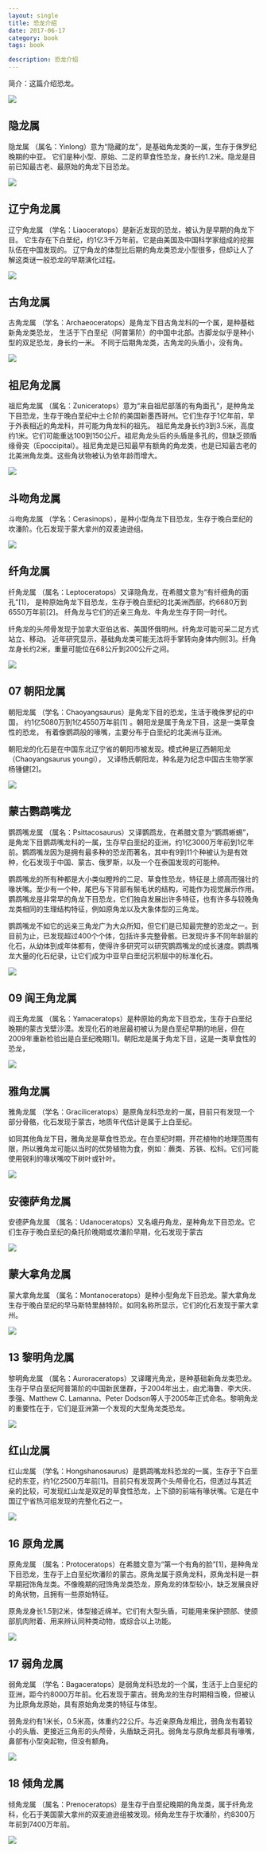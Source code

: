 ```yaml
---
layout: single
title: 恐龙介绍
date: 2017-06-17
category: book
tags: book

description: 恐龙介绍
---
```


简介：这篇介绍恐龙。

<!-- add content here -->

![](http://cdn.wlfei.com/pics/00_CeratopsiaI_BW.jpg)

## 隐龙属

隐龙属 （属名：Yinlong）意为“隐藏的龙”，是基础角龙类的一属，生存于侏罗纪晚期的中亚。
它们是种小型、原始、二足的草食性恐龙，身长约1.2米。隐龙是目前已知最古老、最原始的角龙下目恐龙。

![](http://cdn.wlfei.com/pics/01_Yinlong_BW.jpg)

## 辽宁角龙属

辽宁角龙属 （学名：Liaoceratops）是新近发现的恐龙，被认为是早期的角龙下目。
它生存在下白垩纪，约1亿3千万年前。它是由美国及中国科学家组成的挖掘队伍在中国发现的。
辽宁角龙的体型比后期的角龙类恐龙小型很多，但却让人了解这类谜一般恐龙的早期演化过程。

![](http://cdn.wlfei.com/pics/02_Liaoceratops_BW.jpg)


## 古角龙属

古角龙属 （学名：Archaeoceratops）是角龙下目古角龙科的一个属，是种基础新角龙类恐龙，
生活于下白垩纪（阿普第阶）的中国中北部。古脚龙似乎是种小型的双足恐龙，身长约一米。
不同于后期角龙类，古角龙的头盾小，没有角。

![](http://cdn.wlfei.com/pics/03_Archaeoceratops_NT.jpg)


## 祖尼角龙属

祖尼角龙属 （属名：Zuniceratops）意为“来自祖尼部落的有角面孔”，是种角龙下目恐龙，生存于晚白垩纪中土仑阶的美国新墨西哥州。它们生存于1亿年前，早于外表相近的角龙科，并可能为角龙科的祖先。
祖尼角龙身长约3到3.5米，高度约1米。它们可能重达100到150公斤。祖尼角龙头后的头盾是多孔的，但缺乏颈盾缘骨突（Epoccipital）。祖尼角龙是已知最早有额角的角龙类，也是已知最古老的北美洲角龙类。这些角状物被认为依年龄而增大。

![](http://cdn.wlfei.com/pics/04_Zuniceratops_BW.jpg)


## 斗吻角龙属

斗吻角龙属 （学名：Cerasinops），是种小型角龙下目恐龙，生存于晚白垩纪的坎潘阶。化石发现于蒙大拿州的双麦迪逊组。

![](http://cdn.wlfei.com/pics/05_Cerasinops_BW.jpg)



## 纤角龙属

纤角龙属 （属名：Leptoceratops）又译隐角龙，在希腊文意为“有纤细角的面孔”[1]，
是种原始角龙下目恐龙，生存于晚白垩纪的北美洲西部，约6680万到6550万年前[2]。
纤角龙与它们的近亲三角龙、牛角龙生存于同一时代。

纤角龙的头颅骨发现于加拿大亚伯达省、美国怀俄明州。纤角龙可能可采二足方式站立、移动。
近年研究显示，基础角龙类可能无法将手掌转向身体内侧[3]。纤角龙身长约2米，重量可能位在68公斤到200公斤之间。

![](http://cdn.wlfei.com/pics/06_Leptoceratops_BW.jpg)


## 07 朝阳龙属



朝阳龙属 （学名：Chaoyangsaurus）是角龙下目的恐龙，生活于晚侏罗纪的中国，
约1亿5080万到1亿4550万年前[1] 。朝阳龙是属于角龙下目，这是一类草食性的恐龙，
有着像鹦鹉般的喙嘴，主要分布于白垩纪的北美洲与亚洲。

朝阳龙的化石是在中国东北辽宁省的朝阳市被发现。模式种是辽西朝阳龙（Chaoyangsaurus youngi），
又译杨氏朝阳龙，种名是为纪念中国古生物学家杨锺健[2]。

![](http://cdn.wlfei.com/pics/07_Chaoyangsaurus_BW.jpg)

## 蒙古鹦鹉嘴龙

鹦鹉嘴龙属 （属名：Psittacosaurus）又译鹦鹉龙，在希腊文意为“鹦鹉蜥蜴”，是角龙下目鹦鹉嘴龙科的一属，生存早白垩纪的亚洲，约1亿3000万年前到1亿年前。鹦鹉嘴龙因为是拥有最多种的恐龙而著名，其中有9到11个种被认为是有效种，化石发现于中国、蒙古、俄罗斯，以及一个在泰国发现的可能种。

鹦鹉嘴龙的所有种都是大小类似瞪羚的二足、草食性恐龙，特征是上颌高而强壮的喙状嘴。至少有一个种，尾巴与下背部有鬃毛状的结构，可能作为视觉展示作用。鹦鹉嘴龙是非常早的角龙下目恐龙，它们独自发展出许多特征，也有许多与较晚角龙类相同的生理结构特征，例如原角龙以及大象体型的三角龙。

鹦鹉嘴龙不如它的远亲三角龙广为大众所知，但它们是已知最完整的恐龙之一。到目前为止，已发现超过400个个体，包括许多完整骨骸。已发现许多不同年龄层的化石，从幼体到成年体都有，使得许多研究可以研究鹦鹉嘴龙的成长速度。鹦鹉嘴龙大量的化石纪录，让它们成为中亚早白垩纪沉积层中的标准化石。

![](http://cdn.wlfei.com/)

## 09 阎王角龙属

阎王角龙属 （属名：Yamaceratops）是种原始的角龙下目恐龙，生存于白垩纪晚期的蒙古戈壁沙漠。发现化石的地层最初被认为是白垩纪早期的地层，但在2009年重新检验出是白垩纪晚期[1]。朝阳龙是属于角龙下目，这是一类草食性的恐龙，

![](http://cdn.wlfei.com/)


## 雅角龙属

雅角龙属 （学名：Graciliceratops）是原角龙科恐龙的一属，目前只有发现一个部分骨骼，化石发现于蒙古，地质年代估计是属于上白垩纪。

如同其他角龙下目，雅角龙是草食性恐龙。在白垩纪时期，开花植物的地理范围有限，所以雅角龙可能以当时的优势植物为食，例如：蕨类、苏铁、松科。它们可能使用锐利的喙状嘴咬下树叶或针叶。

![](http://cdn.wlfei.com/)


## 安德萨角龙属

安德萨角龙属 （属名：Udanoceratops）又名峨丹角龙，是种角龙下目恐龙。它们生存于晚白垩纪的桑托阶晚期或坎潘阶早期，化石发现于蒙古

![](http://cdn.wlfei.com/)


## 蒙大拿角龙属

蒙大拿角龙属 （属名：Montanoceratops）是种小型角龙下目恐龙。蒙大拿角龙生存于晚白垩纪的早马斯特里赫特阶。如同名称所显示，它们的化石发现于蒙大拿州。

![](http://cdn.wlfei.com/)


## 13 黎明角龙属

黎明角龙属 （属名：Auroraceratops）又译曙光角龙，是种基础新角龙类恐龙。生存于早白垩纪阿普第阶的中国新民堡群，于2004年出土，由尤海鲁、李大庆、季强、Matthew C. Lamanna、Peter Dodson等人于2005年正式命名。黎明角龙的重要性在于，它们是亚洲第一个发现的大型角龙类恐龙。

![](http://cdn.wlfei.com/)


## 红山龙属

红山龙属 （学名：Hongshanosaurus）是鹦鹉嘴龙科恐龙的一属，生存于下白垩纪的东亚，约1亿2500万年前[1]。目前只有发现两个头颅骨化石，但透过与其近亲的比较，可发现红山龙是双足的草食性恐龙，上下颌的前端有喙状嘴。它是在中国辽宁省热河组发现的完整化石之一。

![](http://cdn.wlfei.com/)

## 16 原角龙属

原角龙属 （属名：Protoceratops）在希腊文意为“第一个有角的脸”[1]，是种角龙下目恐龙，生存于上白垩纪坎潘阶的蒙古。原角龙属于原角龙科，原角龙科是一群早期冠饰角龙类。不像晚期的冠饰角龙类恐龙，原角龙的体型较小，缺乏发展良好的角状物，且拥有一些原始特征。

原角龙身长1.5到2米，体型接近绵羊。它们有大型头盾，可能用来保护颈部、使颌部肌肉附着、用来辨认同种类动物，或综合以上功能。

![](http://cdn.wlfei.com/)


## 17 弱角龙属

弱角龙属 （学名：Bagaceratops）是弱角龙科恐龙的一个属，生活于上白垩纪的亚洲，距今约8000万年前。化石发现于蒙古。弱角龙的生存时期相当晚，但被认为比原角龙原始，具有原始角龙类的特征与体型。

弱角龙约有1米长，0.5米高，体重约22公斤。与近亲原角龙相比，弱角龙有着较小的头盾、更接近三角形的头颅骨，头盾缺乏洞孔。弱角龙与原角龙都具有喙嘴，鼻部有小型突起物，但没有额角。

![](http://cdn.wlfei.com/)

## 18 倾角龙属

倾角龙属 （属名：Prenoceratops）是生存于白垩纪晚期的角龙类，属于纤角龙科，化石于美国蒙大拿州的双麦迪逊组被发现。倾角龙生存于坎潘阶，约8300万年前到7400万年前。

![](http://cdn.wlfei.com/)


